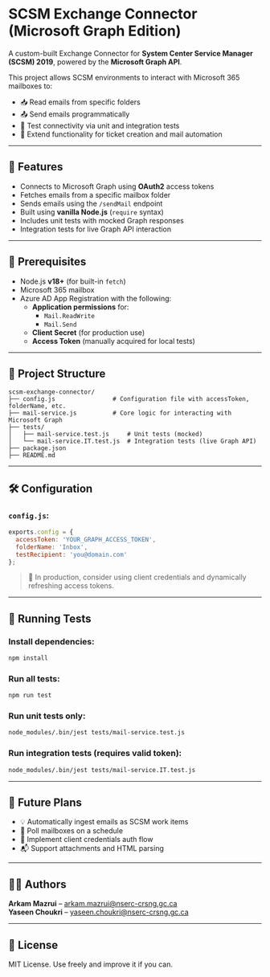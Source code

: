 # SCSM Exchange Connector (Microsoft Graph Edition)

A custom-built Exchange Connector for **System Center Service Manager (SCSM) 2019**, powered by the **Microsoft Graph API**.

This project allows SCSM environments to interact with Microsoft 365 mailboxes to:
- 📥 Read emails from specific folders
- 📤 Send emails programmatically
- 🧪 Test connectivity via unit and integration tests
- 🧱 Extend functionality for ticket creation and mail automation

---

## 🚀 Features

- Connects to Microsoft Graph using **OAuth2** access tokens
- Fetches emails from a specific mailbox folder
- Sends emails using the `/sendMail` endpoint
- Built using **vanilla Node.js** (`require` syntax)
- Includes unit tests with mocked Graph responses
- Integration tests for live Graph API interaction

---

## 🔧 Prerequisites

- Node.js **v18+** (for built-in `fetch`)
- Microsoft 365 mailbox
- Azure AD App Registration with the following:
  - **Application permissions** for:
    - `Mail.ReadWrite`
    - `Mail.Send`
  - **Client Secret** (for production use)
  - **Access Token** (manually acquired for local tests)

---

## 📁 Project Structure

```
scsm-exchange-connector/
├── config.js                # Configuration file with accessToken, folderName, etc.
├── mail-service.js          # Core logic for interacting with Microsoft Graph
├── tests/
│   ├── mail-service.test.js     # Unit tests (mocked)
│   └── mail-service.IT.test.js  # Integration tests (live Graph API)
├── package.json
├── README.md
```

---

## 🛠️ Configuration

### `config.js`:
```js
exports.config = {
  accessToken: 'YOUR_GRAPH_ACCESS_TOKEN',
  folderName: 'Inbox',
  testRecipient: 'you@domain.com'
};
```

> 🔐 In production, consider using client credentials and dynamically refreshing access tokens.

---

## 🧪 Running Tests

### Install dependencies:
```bash
npm install
```

### Run all tests:
```bash
npm run test
```

### Run unit tests only:
```bash
node_modules/.bin/jest tests/mail-service.test.js
```

### Run integration tests (requires valid token):
```bash
node_modules/.bin/jest tests/mail-service.IT.test.js
```

---

## 🧱 Future Plans

- 💡 Automatically ingest emails as SCSM work items
- 🔄 Poll mailboxes on a schedule
- 🔐 Implement client credentials auth flow
- 📬 Support attachments and HTML parsing

---

## 🧑‍💻 Authors

**Arkam Mazrui** – arkam.mazrui@nserc-crsng.gc.ca  
**Yaseen Choukri** – yaseen.choukri@nserc-crsng.gc.ca

---

## 📜 License

MIT License. Use freely and improve it if you can.
